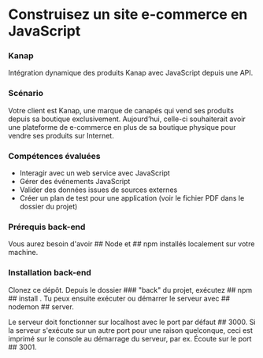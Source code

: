 # Construisez un site e-commerce en JavaScript #

### Kanap ###

Intégration dynamique des produits Kanap avec JavaScript depuis une API.

### Scénario

Votre client est Kanap, une marque de canapés qui vend ses produits depuis sa boutique exclusivement. Aujourd’hui, celle-ci souhaiterait avoir une plateforme de e-commerce en plus de sa boutique physique pour vendre ses produits sur Internet.


### Compétences évaluées

- Interagir avec un web service avec JavaScript
- Gérer des événements JavaScript
- Valider des données issues de sources externes
- Créer un plan de test pour une application (voir le fichier PDF dans le dossier du projet)

### Prérequis back-end ###

Vous aurez besoin d'avoir ## Node et ## npm installés localement sur votre machine.

### Installation back-end ###

Clonez ce dépôt. Depuis le dossier ### "back" du projet, exécutez ## npm ## install . Tu peux ensuite exécuter ou démarrer le serveur avec ## nodemon ## server.

Le serveur doit fonctionner sur localhost avec le port par défaut ## 3000. Si la serveur s'exécute sur un autre port pour une raison quelconque, ceci est imprimé sur le console au démarrage du serveur, par ex. Écoute sur le port ## 3001.
